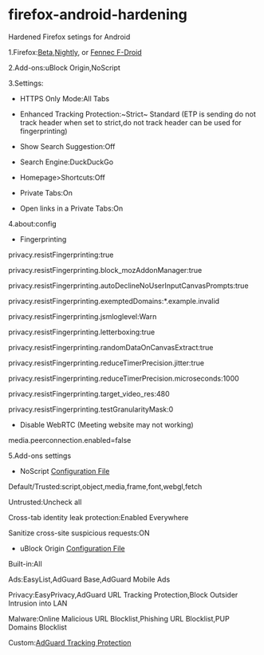 # firefox-android-hardening
Hardened Firefox setings for Android 

1.Firefox:[Beta](https://play.google.com/store/apps/details?id=org.mozilla.firefox_beta),[Nightly](https://play.google.com/store/apps/details?id=org.mozilla.fenix), or [Fennec F-Droid](https://f-droid.org/packages/org.mozilla.fennec_fdroid)

2.Add-ons:uBlock Origin,NoScript

3.Settings:

- HTTPS Only Mode:All Tabs

- Enhanced Tracking Protection:~Strict~ Standard (ETP is sending do not track header when set to strict,do not track header can be used for fingerprinting)

- Show Search Suggestion:Off

- Search Engine:DuckDuckGo

- Homepage>Shortcuts:Off

- Private Tabs:On

- Open links in a Private Tabs:On

4.about:config

- Fingerprinting 

privacy.resistFingerprinting:true

privacy.resistFingerprinting.block_mozAddonManager:true

privacy.resistFingerprinting.autoDeclineNoUserInputCanvasPrompts:true

privacy.resistFingerprinting.exemptedDomains:*.example.invalid

privacy.resistFingerprinting.jsmloglevel:Warn

privacy.resistFingerprinting.letterboxing:true

privacy.resistFingerprinting.randomDataOnCanvasExtract:true

privacy.resistFingerprinting.reduceTimerPrecision.jitter:true

privacy.resistFingerprinting.reduceTimerPrecision.microseconds:1000

privacy.resistFingerprinting.target_video_res:480

privacy.resistFingerprinting.testGranularityMask:0


- Disable WebRTC (Meeting website may not working)

media.peerconnection.enabled=false

5.Add-ons settings

- NoScript [Configuration File](https://github.com/arfshl/firefox-android-hardening/raw/main/noscript.txt)

Default/Trusted:script,object,media,frame,font,webgl,fetch

Untrusted:Uncheck all

Cross-tab identity leak protection:Enabled Everywhere

Sanitize cross-site suspicious requests:ON

- uBlock Origin [Configuration File](https://github.com/arfshl/firefox-android-hardening/raw/main/ublock.txt)

Built-in:All

Ads:EasyList,AdGuard Base,AdGuard Mobile Ads

Privacy:EasyPrivacy,AdGuard URL Tracking Protection,Block Outsider Intrusion into LAN

Malware:Online Malicious URL Blocklist,Phishing URL Blocklist,PUP Domains Blocklist

Custom:[AdGuard Tracking Protection](abp:subscribe?location=https%3A%2F%2Ffilters.adtidy.org%2Fextension%2Fublock%2Ffilters%2F3.txt&title=AdGuard%20Tracking%20Protection%20Filter%20(uBlock%20Origin))
